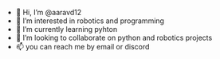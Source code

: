 - 👋 Hi, I’m @aaravd12
- 👀 I’m interested in robotics and programming 
- 🌱 I’m currently learning pyhton 
- 💞️ I’m looking to collaborate on python and robotics projects
- 📫 you can reach me by email or discord

<!---
aaravd12/aaravd12 is a ✨ special ✨ repository because its `README.md` (this file) appears on your GitHub profile.
You can click the Preview link to take a look at your changes.
--->
